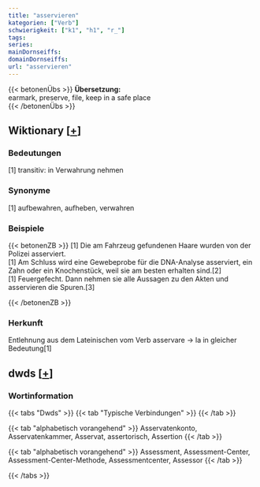 ```yaml
---
title: "asservieren"
kategorien: ["Verb"]
schwierigkeit: ["k1", "h1", "r_"]
tags:
series:
mainDornseiffs:
domainDornseiffs:
url: "asservieren"
---
```


{{< betonenÜbs >}}
**Übersetzung:**  
earmark, preserve, file, keep in a safe place  
{{< /betonenÜbs >}}

## Wiktionary [[+](https://de.wiktionary.org/wiki/asservieren)]

### Bedeutungen
[1] transitiv: in Verwahrung nehmen  

### Synonyme
[1] aufbewahren, aufheben, verwahren  

### Beispiele
{{< betonenZB >}}
[1] Die am Fahrzeug gefundenen Haare wurden von der Polizei asserviert.  
[1] Am Schluss wird eine Gewebeprobe für die DNA-Analyse asserviert, ein Zahn oder ein Knochenstück, weil sie am besten erhalten sind.[2]  
[1] Feuergefecht. Dann nehmen sie alle Aussagen zu den Akten und asservieren die Spuren.[3]  

{{< /betonenZB >}}
### Herkunft
Entlehnung aus dem Lateinischen vom Verb asservare → la in gleicher Bedeutung[1]  



## dwds [[+](https://www.dwds.de/wb/asservieren)]

### Wortinformation
{{< tabs "Dwds" >}}
{{< tab "Typische Verbindungen" >}}
{{< /tab >}}

{{< tab "alphabetisch vorangehend" >}}
Asservatenkonto, Asservatenkammer, Asservat, assertorisch, Assertion
{{< /tab >}}

{{< tab "alphabetisch vorangehend" >}}
Assessment, Assessment-Center, Assessment-Center-Methode, Assessmentcenter, Assessor
{{< /tab >}}

{{< /tabs >}}

